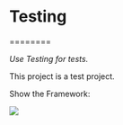 # Testing
========

<i>Use Testing for tests.</i>

This project is a test project.

Show the Framework:
<bck src="https://github.com/DaniloMorgado/Testing/blob/master/IMG.png">


<img src="https://github.com/DaniloMorgado/Testing/blob/master/Download4.png">
